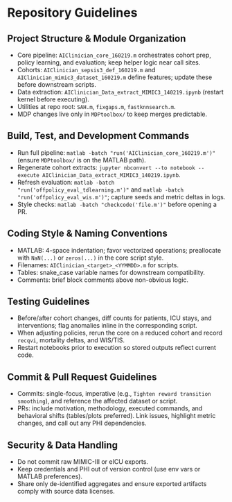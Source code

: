 # Repository Guidelines

## Project Structure & Module Organization
- Core pipeline: `AIClinician_core_160219.m` orchestrates cohort prep, policy learning, and evaluation; keep helper logic near call sites.
- Cohorts: `AIClinician_sepsis3_def_160219.m` and `AIClinician_mimic3_dataset_160219.m` define features; update these before downstream scripts.
- Data extraction: `AIClinician_Data_extract_MIMIC3_140219.ipynb` (restart kernel before executing).
- Utilities at repo root: `SAH.m`, `fixgaps.m`, `fastknnsearch.m`.
- MDP changes live only in `MDPtoolbox/` to keep merges predictable.

## Build, Test, and Development Commands
- Run full pipeline: `matlab -batch "run('AIClinician_core_160219.m')"` (ensure `MDPtoolbox/` is on the MATLAB path).
- Regenerate cohort extracts: `jupyter nbconvert --to notebook --execute AIClinician_Data_extract_MIMIC3_140219.ipynb`.
- Refresh evaluation: `matlab -batch "run('offpolicy_eval_tdlearning.m')"` and `matlab -batch "run('offpolicy_eval_wis.m')"`; capture seeds and metric deltas in logs.
- Style checks: `matlab -batch "checkcode('file.m')"` before opening a PR.

## Coding Style & Naming Conventions
- MATLAB: 4-space indentation; favor vectorized operations; preallocate with `NaN(...)` or `zeros(...)` in the core script style.
- Filenames: `AIClinician_<target>_<YYMMDD>.m` for scripts.
- Tables: snake_case variable names for downstream compatibility.
- Comments: brief block comments above non-obvious logic.

## Testing Guidelines
- Before/after cohort changes, diff counts for patients, ICU stays, and interventions; flag anomalies inline in the corresponding script.
- When adjusting policies, rerun the core on a reduced cohort and record `recqvi`, mortality deltas, and WIS/TIS.
- Restart notebooks prior to execution so stored outputs reflect current code.

## Commit & Pull Request Guidelines
- Commits: single-focus, imperative (e.g., `Tighten reward transition smoothing`), and reference the affected dataset or script.
- PRs: include motivation, methodology, executed commands, and behavioral shifts (tables/plots preferred). Link issues, highlight metric changes, and call out any PHI dependencies.

## Security & Data Handling
- Do not commit raw MIMIC-III or eICU exports.
- Keep credentials and PHI out of version control (use env vars or MATLAB preferences).
- Share only de-identified aggregates and ensure exported artifacts comply with source data licenses.

